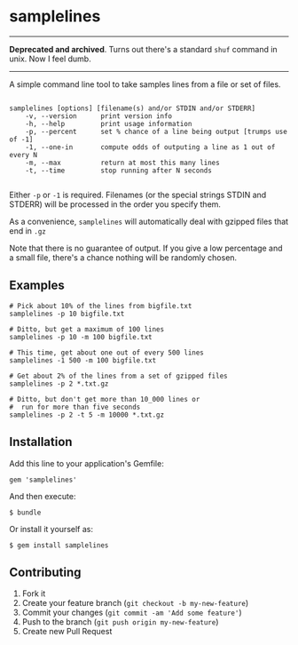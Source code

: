 # samplelines

----

**Deprecated and archived**. Turns out there's a standard `shuf` command in unix. Now I feel dumb.

---

A simple command line tool to take samples lines from a file or set of files.

~~~

samplelines [options] [filename(s) and/or STDIN and/or STDERR]
    -v, --version      print version info
    -h, --help         print usage information
    -p, --percent      set % chance of a line being output [trumps use of -1]
    -1, --one-in       compute odds of outputing a line as 1 out of every N
    -m, --max          return at most this many lines
    -t, --time         stop running after N seconds
    
~~~

Either `-p` or `-1` is required. Filenames (or the special strings STDIN
and STDERR) will be processed in the order you specify them.

As a convenience, `samplelines` will automatically deal with gzipped files 
that end in `.gz`

Note that there is no guarantee of output. If you give a low percentage and a small file, there's a chance nothing will be randomly chosen. 

## Examples

~~~
# Pick about 10% of the lines from bigfile.txt
samplelines -p 10 bigfile.txt

# Ditto, but get a maximum of 100 lines
samplelines -p 10 -m 100 bigfile.txt

# This time, get about one out of every 500 lines
samplelines -1 500 -m 100 bigfile.txt

# Get about 2% of the lines from a set of gzipped files
samplelines -p 2 *.txt.gz

# Ditto, but don't get more than 10_000 lines or
#  run for more than five seconds
samplelines -p 2 -t 5 -m 10000 *.txt.gz
~~~


## Installation

Add this line to your application's Gemfile:

    gem 'samplelines'

And then execute:

    $ bundle

Or install it yourself as:

    $ gem install samplelines



## Contributing

1. Fork it
2. Create your feature branch (`git checkout -b my-new-feature`)
3. Commit your changes (`git commit -am 'Add some feature'`)
4. Push to the branch (`git push origin my-new-feature`)
5. Create new Pull Request
